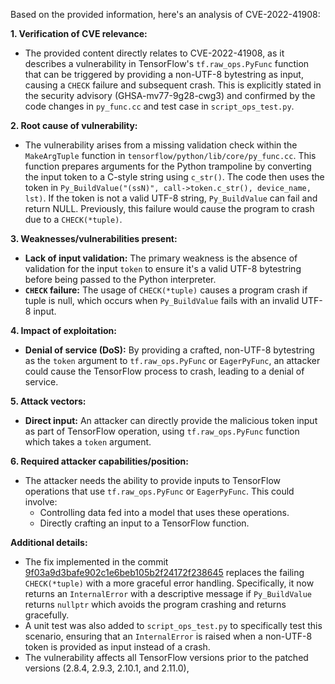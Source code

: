 Based on the provided information, here's an analysis of CVE-2022-41908:

**1. Verification of CVE relevance:**
   - The provided content directly relates to CVE-2022-41908, as it describes a vulnerability in TensorFlow's `tf.raw_ops.PyFunc` function that can be triggered by providing a non-UTF-8 bytestring as input, causing a `CHECK` failure and subsequent crash. This is explicitly stated in the security advisory (GHSA-mv77-9g28-cwg3) and confirmed by the code changes in `py_func.cc` and test case in `script_ops_test.py`.

**2. Root cause of vulnerability:**
   - The vulnerability arises from a missing validation check within the `MakeArgTuple` function in `tensorflow/python/lib/core/py_func.cc`. This function prepares arguments for the Python trampoline by converting the input token to a C-style string using `c_str()`. The code then uses the token in `Py_BuildValue("(ssN)", call->token.c_str(), device_name, lst)`. If the token is not a valid UTF-8 string, `Py_BuildValue` can fail and return NULL. Previously, this failure would cause the program to crash due to a `CHECK(*tuple)`.

**3. Weaknesses/vulnerabilities present:**
   - **Lack of input validation:** The primary weakness is the absence of validation for the input `token` to ensure it's a valid UTF-8 bytestring before being passed to the Python interpreter.
   - **`CHECK` failure:** The usage of `CHECK(*tuple)` causes a program crash if tuple is null, which occurs when `Py_BuildValue` fails with an invalid UTF-8 input.

**4. Impact of exploitation:**
   - **Denial of service (DoS):** By providing a crafted, non-UTF-8 bytestring as the `token` argument to `tf.raw_ops.PyFunc` or `EagerPyFunc`, an attacker could cause the TensorFlow process to crash, leading to a denial of service.

**5. Attack vectors:**
   - **Direct input:** An attacker can directly provide the malicious token input as part of TensorFlow operation, using `tf.raw_ops.PyFunc` function which takes a `token` argument.

**6. Required attacker capabilities/position:**
   - The attacker needs the ability to provide inputs to TensorFlow operations that use `tf.raw_ops.PyFunc` or `EagerPyFunc`. This could involve:
     -  Controlling data fed into a model that uses these operations.
     -  Directly crafting an input to a TensorFlow function.

**Additional details:**
   - The fix implemented in the commit [9f03a9d3bafe902c1e6beb105b2f24172f238645](https://github.com/tensorflow/tensorflow/commit/9f03a9d3bafe902c1e6beb105b2f24172f238645) replaces the failing `CHECK(*tuple)` with a more graceful error handling. Specifically, it now returns an `InternalError` with a descriptive message if `Py_BuildValue` returns `nullptr` which avoids the program crashing and returns gracefully.
   -  A unit test was also added to `script_ops_test.py` to specifically test this scenario, ensuring that an `InternalError` is raised when a non-UTF-8 token is provided as input instead of a crash.
   - The vulnerability affects all TensorFlow versions prior to the patched versions (2.8.4, 2.9.3, 2.10.1, and 2.11.0),